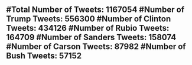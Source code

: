 #Total Number of Tweets: 1167054 
#Number of Trump Tweets: 556300
#Number of Clinton Tweets: 434126
#Number of Rubio Tweets: 164709
#Number of Sanders Tweets: 158074
#Number of Carson Tweets: 87982
#Number of Bush Tweets: 57152
---
